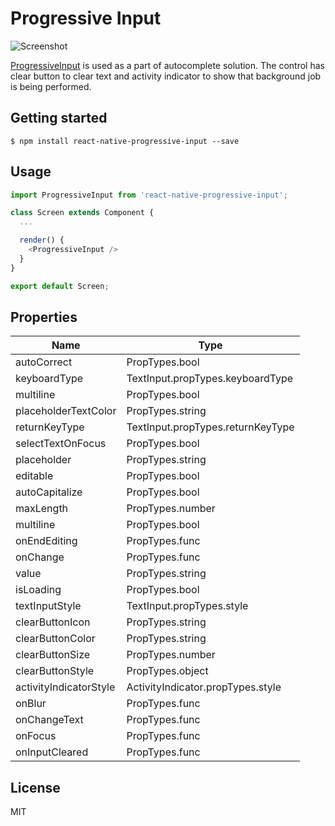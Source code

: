 
# Progressive Input
![Screenshot](https://github.com/khaiql/react-native-progressive-input/blob/master/screenshot.gif)

[ProgressiveInput](https://github.com/khaiql/react-native-progressive-input) is used as a part of autocomplete solution. The control has clear button to clear text and activity indicator to show that background job is being performed.

## Getting started

`$ npm install react-native-progressive-input --save`

## Usage
```javascript
import ProgressiveInput from 'react-native-progressive-input';

class Screen extends Component {
  ...

  render() {
    <ProgressiveInput />
  }
}

export default Screen;
```

## Properties

| Name                   | Type                              |
|------------------------|-----------------------------------|
| autoCorrect            | PropTypes.bool                    |
| keyboardType           | TextInput.propTypes.keyboardType  |
| multiline              | PropTypes.bool                    |
| placeholderTextColor   | PropTypes.string                  |
| returnKeyType          | TextInput.propTypes.returnKeyType |
| selectTextOnFocus      | PropTypes.bool                    |
| placeholder            | PropTypes.string                  |
| editable               | PropTypes.bool                    |
| autoCapitalize         | PropTypes.bool                    |
| maxLength              | PropTypes.number                  |
| multiline              | PropTypes.bool                    |
| onEndEditing           | PropTypes.func                    |
| onChange               | PropTypes.func                    |
| value                  | PropTypes.string                  |
| isLoading              | PropTypes.bool                    |
| textInputStyle         | TextInput.propTypes.style         |
| clearButtonIcon        | PropTypes.string                  |
| clearButtonColor       | PropTypes.string                  |
| clearButtonSize        | PropTypes.number                  |
| clearButtonStyle       | PropTypes.object                  |
| activityIndicatorStyle | ActivityIndicator.propTypes.style |
| onBlur                 | PropTypes.func                    |
| onChangeText           | PropTypes.func                    |
| onFocus                | PropTypes.func                    |
| onInputCleared         | PropTypes.func                    |

## License
MIT
